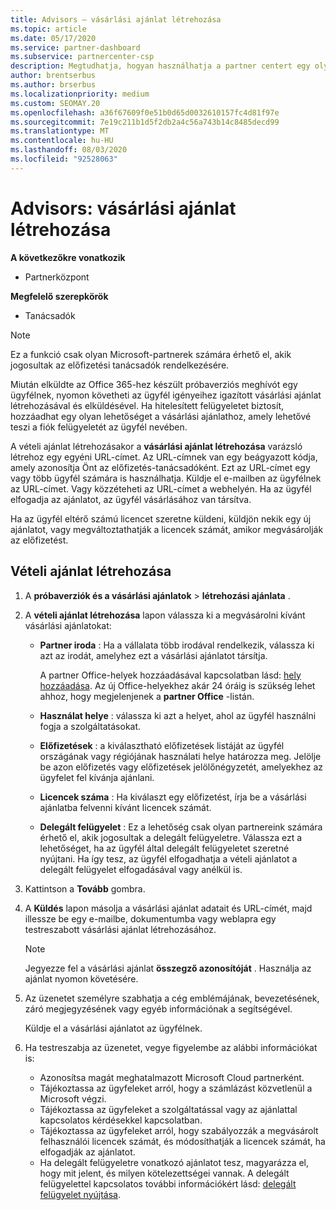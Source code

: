 ```yaml
---
title: Advisors – vásárlási ajánlat létrehozása
ms.topic: article
ms.date: 05/17/2020
ms.service: partner-dashboard
ms.subservice: partnercenter-csp
description: Megtudhatja, hogyan használhatja a partner centert egy olyan vásárlási ajánlat és egyéni URL-cím létrehozására, amelyet az Office 365 próbaverziójának meghívása tartalmaz.
author: brentserbus
ms.author: brserbus
ms.localizationpriority: medium
ms.custom: SEOMAY.20
ms.openlocfilehash: a36f67609f0e51b0d65d0032610157fc4d81f97e
ms.sourcegitcommit: 7e19c211b1d5f2db2a4c56a743b14c8485decd99
ms.translationtype: MT
ms.contentlocale: hu-HU
ms.lasthandoff: 08/03/2020
ms.locfileid: "92528063"
---
```

# <a name="advisors-create-a-purchase-offer"></a>Advisors: vásárlási ajánlat létrehozása

**A következőkre vonatkozik**

- Partnerközpont
 
**Megfelelő szerepkörök**

- Tanácsadók


> [!NOTE]
> Ez a funkció csak olyan Microsoft-partnerek számára érhető el, akik jogosultak az előfizetési tanácsadók rendelkezésére.

Miután elküldte az Office 365-hez készült próbaverziós meghívót egy ügyfélnek, nyomon követheti az ügyfél igényeihez igazított vásárlási ajánlat létrehozásával és elküldésével. Ha hitelesített felügyeletet biztosít, hozzáadhat egy olyan lehetőséget a vásárlási ajánlathoz, amely lehetővé teszi a fiók felügyeletét az ügyfél nevében.

A vételi ajánlat létrehozásakor a **vásárlási ajánlat létrehozása** varázsló létrehoz egy egyéni URL-címet. Az URL-címnek van egy beágyazott kódja, amely azonosítja Önt az előfizetés-tanácsadóként. Ezt az URL-címet egy vagy több ügyfél számára is használhatja. Küldje el e-mailben az ügyfélnek az URL-címet. Vagy közzéteheti az URL-címet a webhelyén. Ha az ügyfél elfogadja az ajánlatot, az ügyfél vásárlásához van társítva.

Ha az ügyfél eltérő számú licencet szeretne küldeni, küldjön nekik egy új ajánlatot, vagy megváltoztathatják a licencek számát, amikor megvásárolják az előfizetést.

## <a name="to-create-a-purchase-offer"></a>Vételi ajánlat létrehozása

1. A **próbaverziók és a vásárlási ajánlatok**  >  **létrehozási ajánlata** .

2. A **vételi ajánlat létrehozása** lapon válassza ki a megvásárolni kívánt vásárlási ajánlatokat:

    - **Partner iroda** : Ha a vállalata több irodával rendelkezik, válassza ki azt az irodát, amelyhez ezt a vásárlási ajánlatot társítja.

        A partner Office-helyek hozzáadásával kapcsolatban lásd: [hely hozzáadása](manage-locations.md). Az új Office-helyekhez akár 24 óráig is szükség lehet ahhoz, hogy megjelenjenek a **partner Office** -listán.

    - **Használat helye** : válassza ki azt a helyet, ahol az ügyfél használni fogja a szolgáltatásokat.
    - **Előfizetések** : a kiválasztható előfizetések listáját az ügyfél országának vagy régiójának használati helye határozza meg. Jelölje be azon előfizetés vagy előfizetések jelölőnégyzetét, amelyekhez az ügyfelet fel kívánja ajánlani.
    - **Licencek száma** : Ha kiválaszt egy előfizetést, írja be a vásárlási ajánlatba felvenni kívánt licencek számát.
    - **Delegált felügyelet** : Ez a lehetőség csak olyan partnereink számára érhető el, akik jogosultak a delegált felügyeletre. Válassza ezt a lehetőséget, ha az ügyfél által delegált felügyeletet szeretné nyújtani. Ha így tesz, az ügyfél elfogadhatja a vételi ajánlatot a delegált felügyelet elfogadásával vagy anélkül is.

3. Kattintson a **Tovább** gombra.

4. A **Küldés** lapon másolja a vásárlási ajánlat adatait és URL-címét, majd illessze be egy e-mailbe, dokumentumba vagy weblapra egy testreszabott vásárlási ajánlat létrehozásához.

    > [!NOTE]
    > Jegyezze fel a vásárlási ajánlat **összegző azonosítóját** . Használja az ajánlat nyomon követésére.

5. Az üzenetet személyre szabhatja a cég emblémájának, bevezetésének, záró megjegyzésének vagy egyéb információnak a segítségével.

    Küldje el a vásárlási ajánlatot az ügyfélnek.

6. Ha testreszabja az üzenetet, vegye figyelembe az alábbi információkat is:

    - Azonosítsa magát meghatalmazott Microsoft Cloud partnerként.
    - Tájékoztassa az ügyfeleket arról, hogy a számlázást közvetlenül a Microsoft végzi.
    - Tájékoztassa az ügyfeleket a szolgáltatással vagy az ajánlattal kapcsolatos kérdésekkel kapcsolatban.
    - Tájékoztassa az ügyfeleket arról, hogy szabályozzák a megvásárolt felhasználói licencek számát, és módosíthatják a licencek számát, ha elfogadják az ajánlatot.
    - Ha delegált felügyeletre vonatkozó ajánlatot tesz, magyarázza el, hogy mit jelent, és milyen kötelezettségei vannak. A delegált felügyelettel kapcsolatos további információkért lásd: [delegált felügyelet nyújtása](customers-revoke-admin-privileges.md).
